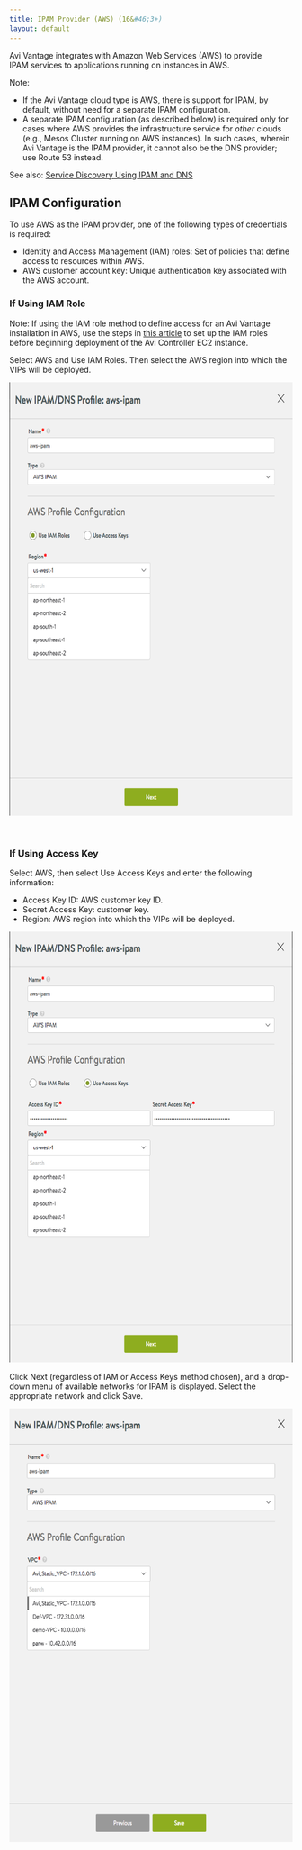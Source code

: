 ```yaml
---
title: IPAM Provider (AWS) (16&#46;3+)
layout: default
---
```

Avi Vantage integrates with Amazon Web Services (AWS) to provide IPAM services to applications running on instances in AWS.

Note:

* If the Avi Vantage cloud type is AWS, there is support for IPAM, by default, without need for a separate IPAM configuration.
* A separate IPAM configuration (as described below) is required only for cases where AWS provides the infrastructure service for *other* clouds (e.g., Mesos Cluster running on AWS instances). In such cases, wherein Avi Vantage is the IPAM provider, it cannot also be the DNS provider; use Route 53 instead. 

See also: <a href="/docs/16.3/service-discovery-using-ipam-and-dns-16-3/">Service Discovery Using IPAM and DNS</a>

## IPAM Configuration

To use AWS as the IPAM provider, one of the following types of credentials is required:

* Identity and Access Management (IAM) roles: Set of policies that define access to resources within AWS.
* AWS customer account key: Unique authentication key associated with the AWS account. 

### If Using IAM Role

Note: If using the IAM role method to define access for an Avi Vantage installation in AWS, use the steps in <a href="/docs/16.3/iam-role-setup-for-installation-into-aws/">this article</a> to set up the IAM roles before beginning deployment of the Avi Controller EC2 instance.

Select AWS and Use IAM Roles. Then select the AWS region into which the VIPs will be deployed.

<a href="img/aws-profile-iam.png"><img class=" wp-image-16441 aligncenter" src="img/aws-profile-iam.png" alt="aws-profile-iam" width="623" height="770"></a>

 

### If Using Access Key

Select AWS, then select Use Access Keys and enter the following information:

* Access Key ID: AWS customer key ID.
* Secret Access Key: customer key.
* Region: AWS region into which the VIPs will be deployed. 

<a href="img/aws-profile-keys.png"><img class=" wp-image-16443 aligncenter" src="img/aws-profile-keys.png" alt="aws-profile-keys" width="621" height="765"></a>

Click Next (regardless of IAM or Access Keys method chosen), and a drop-down menu of available networks for IPAM is displayed. Select the appropriate network and click Save.

<a href="img/aws-profile-nws.png"><img class=" wp-image-16445 aligncenter" src="img/aws-profile-nws.png" alt="aws-profile-nws" width="621" height="770"></a>

 

